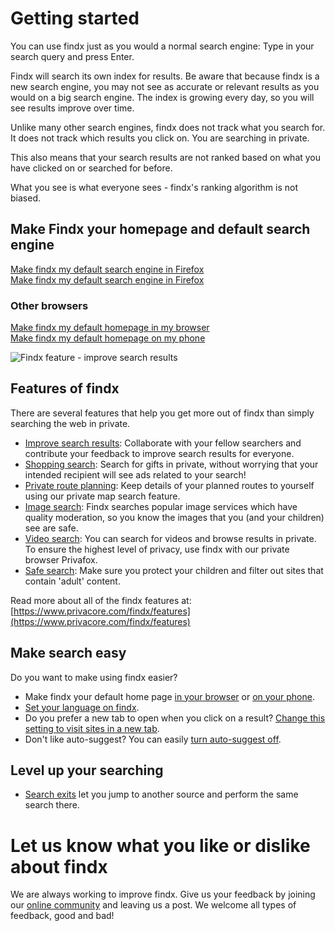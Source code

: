 # Getting started

You can use findx just as you would a normal search engine: Type in your search query and press Enter. 

Findx will search its own index for results. Be aware that because findx is a new search engine, you may not see as accurate or relevant results as you would on a big search engine. The index is growing every day, so you will see results improve over time. 

Unlike many other search engines, findx does not track what you search for. It does not track which results you click on. You are searching in private.

This also means that your search results are not ranked based on what you have clicked on or searched for before. 

What you see is what everyone sees - findx's ranking algorithm is not biased. 

## Make Findx your homepage and default search engine  
[Make findx my default search engine in Firefox](/en/gettignstarted/findxinfirefox)  
[Make findx my default search engine in Firefox](/en/gettignstarted/firefox-for-ios)

### Other browsers
[Make findx my default homepage in my browser](/en/gettignstarted/findx-homepage)  
[Make findx my default homepage on my phone](/en/gettignstarted/findx-homepage-phone)

![Findx feature - improve search results](https://help.findx.com/_media/findx_as_startpage_animation.gif)


## Features of findx 

There are several features that help you get more out of findx than simply searching the web in private. 

- [Improve search results](helpimprovesearch): Collaborate with your fellow searchers and contribute your feedback to improve search results for everyone.
- [Shopping search](shopping): Search for gifts in private, without worrying that your intended recipient will see ads related to your search!
- [Private route planning](maps): Keep details of your planned routes to yourself using our private map search feature.
- [Image search](image-index.md): Findx searches popular image services which have quality moderation, so you know the images that you (and your children) see are safe.
- [Video search](video-playback): You can search for videos and browse results in private. To ensure the highest level of privacy, use findx with our private browser Privafox.
- [Safe search](safesearch): Make sure you protect your children and filter out sites that contain 'adult' content. 

Read more about all of the findx features at: [https://www.privacore.com/findx/features](https://www.privacore.com/findx/features)

## Make search easy

Do you want to make using findx easier?

- Make findx your default home page [in your browser](findx-homepage) or [on your phone](findx-homepage-phone).
- [Set your language on findx](languagedetection).
- Do you prefer a new tab to open when you click on a result? [Change this setting to visit sites in a new tab](new-tab).
- Don't like auto-suggest? You can easily [turn auto-suggest off](auto-suggest).

## Level up your searching

- [Search exits](search-exits) let you jump to another source and perform the same search there.

# Let us know what you like or dislike about findx

We are always working to improve findx. Give us your feedback by joining our [online community](http://forum.privacore.com) and leaving us a post. We welcome all types of feedback, good and bad!
